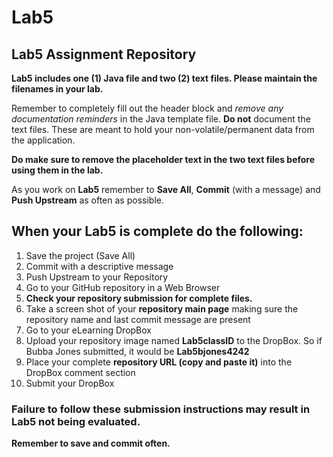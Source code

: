 # Lab5
## Lab5 Assignment Repository

**Lab5 includes one (1) Java file and two (2) text files. Please maintain the filenames in your lab.**

Remember to completely fill out the header block and *remove any documentation reminders* in the Java template file. **Do not** document the text files. These are meant to hold your non-volatile/permanent data from the application.

**Do make sure to remove the placeholder text in the two text files before using them in the lab.**

As you work on **Lab5** remember to **Save All**, **Commit** (with a message) and **Push Upstream** as often as possible.

## When your Lab5 is complete do the following:

1. Save the project (Save All)
2. Commit with a descriptive message
3. Push Upstream to your Repository
4. Go to your GitHub repository in a Web Browser
5. **Check your repository submission for complete files.**
6. Take a screen shot of your **repository main page** making sure the repository name and last commit message are present
7. Go to your eLearning DropBox
8. Upload your repository image named **Lab5classID** to the DropBox. So if Bubba Jones submitted, it would be **Lab5bjones4242**
9. Place your complete **repository URL (copy and paste it)** into the DropBox comment section
10. Submit your DropBox

### Failure to follow these submission instructions may result in Lab5 not being evaluated.

**Remember to save and commit often.**
